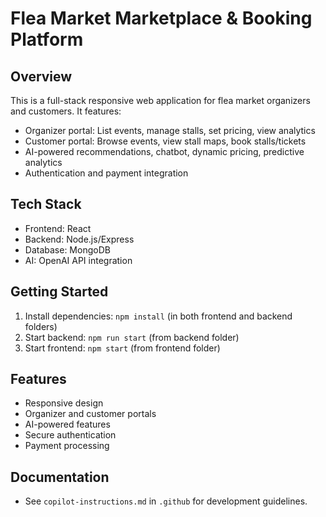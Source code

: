 # Flea Market Marketplace & Booking Platform

## Overview
This is a full-stack responsive web application for flea market organizers and customers. It features:
- Organizer portal: List events, manage stalls, set pricing, view analytics
- Customer portal: Browse events, view stall maps, book stalls/tickets
- AI-powered recommendations, chatbot, dynamic pricing, predictive analytics
- Authentication and payment integration

## Tech Stack
- Frontend: React
- Backend: Node.js/Express
- Database: MongoDB
- AI: OpenAI API integration

## Getting Started
1. Install dependencies: `npm install` (in both frontend and backend folders)
2. Start backend: `npm run start` (from backend folder)
3. Start frontend: `npm start` (from frontend folder)

## Features
- Responsive design
- Organizer and customer portals
- AI-powered features
- Secure authentication
- Payment processing

## Documentation
- See `copilot-instructions.md` in `.github` for development guidelines.
